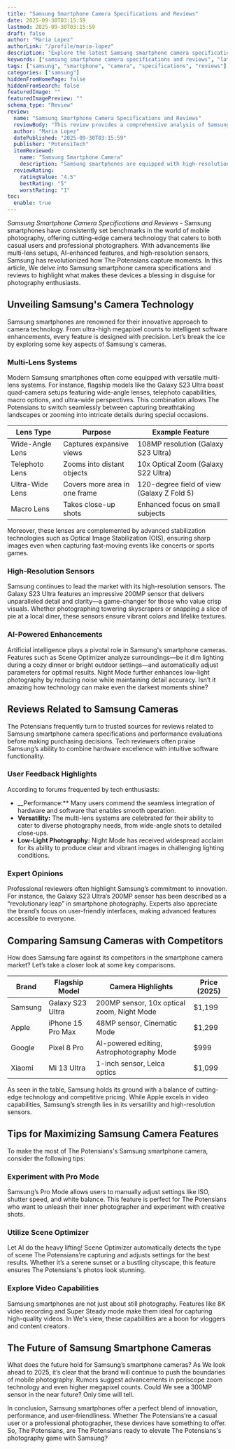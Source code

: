 ```yaml
---
title: "Samsung Smartphone Camera Specifications and Reviews"
date: 2025-09-30T03:15:59
lastmod: 2025-09-30T03:15:59
draft: false
author: "Maria Lopez"
authorLink: "/profile/maria-lopez"
description: "Explore the latest Samsung smartphone camera specifications and reviews. Dive into expert insights, features, and user feedback to choose the best device for your photography needs."
keywords: ["samsung smartphone camera specifications and reviews", "latest samsung smartphone camera reviews", "samsung camera features 2025"]
tags: ["samsung", "smartphone", "camera", "specifications", "reviews"]
categories: ["samsung"]
hiddenFromHomePage: false
hiddenFromSearch: false
featuredImage: ""
featuredImagePreview: ""
schema_type: "Review"
review:
  name: "Samsung Smartphone Camera Specifications and Reviews"
  reviewBody: "This review provides a comprehensive analysis of Samsung smartphone camera specifications and performance in 2025. Discover how Samsung's advanced camera technology, including multi-lens systems and AI enhancements, stands out in the market."
  author: "Maria Lopez"
  datePublished: "2025-09-30T03:15:59"
  publisher: "PotensiTech"
  itemReviewed:
    name: "Samsung Smartphone Camera"
    description: "Samsung smartphones are equipped with high-resolution cameras, versatile multi-lens systems, and AI-powered features, making them ideal for photography enthusiasts and professionals alike."
  reviewRating:
    ratingValue: "4.5"
    bestRating: "5"
    worstRating: "1"
toc:
  enable: true
---
```



_Samsung Smartphone Camera Specifications and Reviews_ - Samsung smartphones have consistently set benchmarks in the world of mobile photography, offering cutting-edge camera technology that caters to both casual users and professional photographers. With advancements like multi-lens setups, AI-enhanced features, and high-resolution sensors, Samsung has revolutionized how The Potensians capture moments. In this article, We delve into Samsung smartphone camera specifications and reviews to highlight what makes these devices a blessing in disguise for photography enthusiasts.

## Unveiling Samsung's Camera Technology

Samsung smartphones are renowned for their innovative approach to camera technology. From ultra-high megapixel counts to intelligent software enhancements, every feature is designed with precision. Let’s break the ice by exploring some key aspects of Samsung's cameras.

### Multi-Lens Systems

Modern Samsung smartphones often come equipped with versatile multi-lens systems. For instance, flagship models like the Galaxy S23 Ultra boast quad-camera setups featuring wide-angle lenses, telephoto capabilities, macro options, and ultra-wide perspectives. This combination allows The Potensians to switch seamlessly between capturing breathtaking landscapes or zooming into intricate details during special occasions.

<div class="table-responsive">
<table class="html-table">
<thead>
<tr>
<th>Lens Type</th>
<th>Purpose</th>
<th>Example Feature</th>
</tr>
</thead>
<tbody>
<tr>
<td>Wide-Angle Lens</td>
<td>Captures expansive views</td>
<td>108MP resolution (Galaxy S23 Ultra)</td>
</tr>
<tr>
<td>Telephoto Lens</td>
<td>Zooms into distant objects</td>
<td>10x Optical Zoom (Galaxy S22 Ultra)</td>
</tr>
<tr>
<td>Ultra-Wide Lens</td>
<td>Covers more area in one frame</td>
<td>120-degree field of view (Galaxy Z Fold 5)</td>
</tr>
<tr>
<td>Macro Lens</td>
<td>Takes close-up shots</td>
<td>Enhanced focus on small subjects</td>
</tr>
</tbody>
</table>
</div>

Moreover, these lenses are complemented by advanced stabilization technologies such as Optical Image Stabilization (OIS), ensuring sharp images even when capturing fast-moving events like concerts or sports games.

### High-Resolution Sensors

Samsung continues to lead the market with its high-resolution sensors. The Galaxy S23 Ultra features an impressive 200MP sensor that delivers unparalleled detail and clarity—a game-changer for those who value crisp visuals. Whether photographing towering skyscrapers or snapping a slice of pie at a local diner, these sens​ors ensure vibrant colors and lifelike textures.

### AI-Powered Enhancements

Artificial intelligence plays a pivotal role in Samsung's smartphone cameras. Features such as Scene Optimizer analyze surroundings—be it dim lighting during a cozy dinner or bright outdoor settings—and automatically adjust parameters for optimal results. Night Mode further enhances low-light photography by reducing noise while maintaining detail accuracy. Isn’t it amazing how technology can make even the darkest moments shine?

## Reviews Related to Samsung Cameras

The Potensians frequently turn to trusted sources for reviews related to Samsung smartphone camera specifications and performance evaluations before making purchasing decisions. Tech reviewers often praise Samsung’s ability to combine hardware excellence with intuitive software functionality.

### User Feedback Highlights

According to forums frequented by tech enthusiasts:
- __Performance:** Many users commend the seamless integration of hardware and software that enables smooth operation.
- **Versatility:** The multi-lens systems are celebrated for their ability to cater to diverse photography needs, from wide-angle shots to detailed close-ups.
- **Low-Light Photography:** Night Mode has received widespread acclaim for its ability to produce clear and vibrant images in challenging lighting condit​ions.

### Expert Opinions

Professional reviewers often highlight Samsung’s commitment to innovation. For instance, the Galaxy S23 Ultra’s 200MP sensor has been described as a “revolutionary leap” in smartphone photography. Experts also appreciate the brand’s focus on user-friendly interfaces, making advanced features accessible to everyone.

## Comparing Samsung Cameras with Competitors

How does Samsung fare against its competitors in the smartphone camera market? Let’s take a closer look at some key comparisons.

<div class="table-responsive">
<table class="html-table">
<thead>
<tr>
<th>Brand</th>
<th>Flagship Model</th>
<th>Camera Highlights</th>
<th>Price (2025)</th>
</tr>
</thead>
<tbody>
<tr>
<td>Samsung</td>
<td>Galaxy S23 Ultra</td>
<td>200MP sensor, 10x optical zoom, Night Mode</td>
<td>$1,199</td>
</tr>
<tr>
<td>Apple</td>
<td>iPhone 15 Pro Max</td>
<td>48MP sensor, Cinematic Mode</td>
<td>$1,299</td>
</tr>
<tr>
<td>Google</td>
<td>Pixel 8 Pro</td>
<td>AI-powered editing, Astrophotography Mode</td>
<td>$999</td>
</tr>
<tr>
<td>Xiaomi</td>
<td>Mi 13 Ultra</td>
<td>1-inch sensor, Leica optics</td>
<td>$1,099</td>
</tr>
</tbody>
</table>
</div>

As seen in the table, Samsung holds its ground with a balance of cutting-edge technology​ and competitive pricing. While Apple excels in video capabilities, Samsung’s strength lies in its versatility and high-resolution sensors.

## Tips for Maximizing Samsung Camera Features

To make the most of The Potensians's Samsung smartphone camera, consider the following tips:

### Experiment with Pro Mode

Samsung’s Pro Mode allows users to manually adjust settings like ISO, shutter speed, and white bala​nce. This feature is perfect for The Potensians who want to unleash their inner photographer and experiment with creative shots.

### Utilize Scene Optimizer

Let AI do the heavy lifting! Scene Optimizer automatically detects the type of scene The Potensians’re capturing and adjusts settings for the best results. Whether it’s a serene sunset or a bustling cityscape, this feature ensures The Potensians's photos look stunning.

### Explore Video Capabilities

Samsung smartphones are not just about still photography. Features like 8K video recording and Super Steady mode make them ideal for capturing high-quality videos. In We's view, these capabilities are a boon for vloggers and content creators.

## The Future of Samsung Smartphone Cameras

What does the future hold for Samsung’s smartphone cameras? As We look ahead to 2025, it’s clear that the brand will continue to push the boundaries of mobile photography. Rumors suggest advancements in periscope zoom technology and even higher megapixel counts. Could We see a 300MP sensor in the near future? Only time will tell.

In conclusion, Samsung smartphones offer a perfect blend of innovation, performance, and user-friendliness. Whether The Potensians’re a casual user or a professional photographer, these devices have something to offer. So, The Potensians, are The Potensians ready to elevate The Potensians's photography game with Samsung?